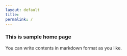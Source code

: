 ```yaml
---
layout: default
title:
permalink: /
---
```


### This is sample home page

You can write contents in markdown format as you like.
